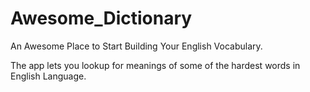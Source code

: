 # Awesome_Dictionary

An Awesome Place to Start Building Your English Vocabulary.

The app lets you lookup for meanings of some of the hardest words in English Language.

